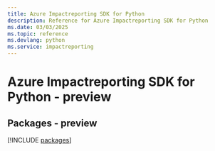 ```yaml
---
title: Azure Impactreporting SDK for Python
description: Reference for Azure Impactreporting SDK for Python
ms.date: 03/03/2025
ms.topic: reference
ms.devlang: python
ms.service: impactreporting
---
```

# Azure Impactreporting SDK for Python - preview
## Packages - preview
[!INCLUDE [packages](impactreporting-index.md)]